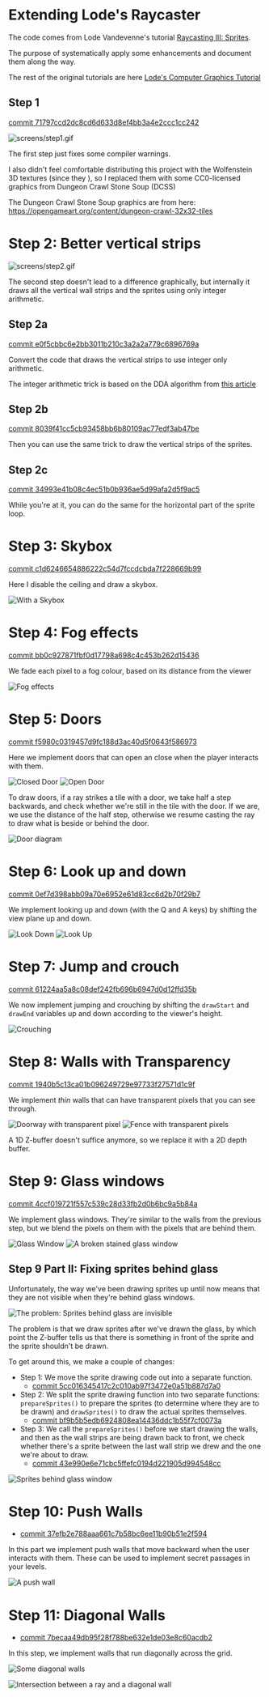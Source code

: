 # Extending Lode's Raycaster

The code comes from Lode Vandevenne's tutorial [Raycasting III: Sprites][raycast3].

The purpose of systematically apply some enhancements and document them along the way.

The rest of the original tutorials are here [Lode's Computer Graphics Tutorial][cgtutor]

[cgtutor]: https://lodev.org/cgtutor/
[raycast3]: https://lodev.org/cgtutor/raycasting3.html

## Step 1

[commit 71797ccd2dc8cd6d633d8ef4bb3a4e2ccc1cc242](https://github.com/wernsey/lodev-enhance/commit/71797ccd2dc8cd6d633d8ef4bb3a4e2ccc1cc242)

![screens/step1.gif](screens/step1.gif)

The first step just fixes some compiler warnings.

I also didn't feel comfortable distributing this project with the
Wolfenstein 3D textures (since they ), so I replaced them with some
CC0-licensed graphics from Dungeon Crawl Stone Soup (DCSS)

The Dungeon Crawl Stone Soup graphics are from here:
<https://opengameart.org/content/dungeon-crawl-32x32-tiles>

# Step 2: Better vertical strips

![screens/step2.gif](screens/step2.gif)

The second step doesn't lead to a difference graphically, but internally
it draws all the vertical wall strips and the sprites using only
integer arithmetic.

## Step 2a

[commit e0f5cbbc6e2bb3011b210c3a2a2a779c6896769a](https://github.com/wernsey/lodev-enhance/commit/e0f5cbbc6e2bb3011b210c3a2a2a779c6896769a)

Convert the code that draws the vertical strips to use integer only arithmetic.

The integer arithmetic trick is based on the DDA algorithm from
[this article](https://web.cse.ohio-state.edu/~shen.94/681/Site/DDA.html)

## Step 2b

[commit 8039f41cc5cb93458bb6b80109ac77edf3ab47be](https://github.com/wernsey/lodev-enhance/commit/8039f41cc5cb93458bb6b80109ac77edf3ab47be)

Then you can use the same trick to draw the vertical strips of the sprites.

## Step 2c

[commit 34993e41b08c4ec51b0b936ae5d99afa2d5f9ac5](https://github.com/wernsey/lodev-enhance/commit/34993e41b08c4ec51b0b936ae5d99afa2d5f9ac5)

While you're at it, you can do the same for the horizontal part of the sprite loop.

# Step 3: Skybox

[commit c1d6246654886222c54d7fccdcbda7f228669b99](https://github.com/wernsey/lodev-enhance/commit/c1d6246654886222c54d7fccdcbda7f228669b99)

Here I disable the ceiling and draw a skybox.

![With a Skybox](screens/step3.gif)

# Step 4: Fog effects

[commit bb0c927871fbf0d17798a698c4c453b262d15436](https://github.com/wernsey/lodev-enhance/commit/bb0c927871fbf0d17798a698c4c453b262d15436)

We fade each pixel to a fog colour, based on its distance from the viewer

![Fog effects](screens/step4.gif)

# Step 5: Doors

[commit f5980c0319457d9fc188d3ac40d5f0643f586973](https://github.com/wernsey/lodev-enhance/commit/f5980c0319457d9fc188d3ac40d5f0643f586973)

Here we implement doors that can open an close when the player interacts
with them.

![Closed Door](screens/step5a.gif)
![Open Door](screens/step5b.gif)

To draw doors, if a ray strikes a tile with a door, we take half a
step backwards, and check whether we're still in the tile with the
door. If we are, we use the distance of the half step, otherwise
we resume casting the ray to draw what is beside or behind the door.

![Door diagram](screens/door-diagram.png)

# Step 6: Look up and down

[commit 0ef7d398abb09a70e6952e61d83cc6d2b70f29b7](https://github.com/wernsey/lodev-enhance/commit/0ef7d398abb09a70e6952e61d83cc6d2b70f29b7)

We implement looking up and down (with the Q and A keys) by shifting
the view plane up and down.

![Look Down](screens/step6a.gif)
![Look Up](screens/step6b.gif)

# Step 7: Jump and crouch

[commit 61224aa5a8c08def242fb696b6947d0d12ffd35b](https://github.com/wernsey/lodev-enhance/commit/61224aa5a8c08def242fb696b6947d0d12ffd35b)

We now implement jumping and crouching by shifting the `drawStart` and
`drawEnd` variables up and down according to the viewer's height.

![Crouching](screens/step7.gif)

# Step 8: Walls with Transparency

[commit 1940b5c13ca01b096249729e97733f27571d1c9f](https://github.com/wernsey/lodev-enhance/commit/1940b5c13ca01b096249729e97733f27571d1c9f)

We implement _thin_ walls that can have transparent pixels that you can
see through.

![Doorway with transparent pixel](screens/step8a.gif)
![Fence with transparent pixels](screens/step8b.gif)

A 1D Z-buffer doesn't suffice anymore, so we replace it with a 2D depth
buffer.

# Step 9: Glass windows

[commit 4ccf019721f557c539c28d33fb2d0b6bc9a5b84a](https://github.com/wernsey/lodev-enhance/commit/4ccf019721f557c539c28d33fb2d0b6bc9a5b84a)

We implement glass windows. They're similar to the walls from the previous
step, but we blend the pixels on them with the pixels that are behind them.

![Glass Window](screens/step9a.gif)
![A broken stained glass window](screens/step9c.gif)

## Step 9 Part II: Fixing sprites behind glass

Unfortunately, the way we've been drawing sprites up until now means that
they are not visible when they're behind glass windows.

![The problem: Sprites behind glass are invisible](screens/bad-sprite.gif)

The problem is that we draw sprites after we've drawn the glass, by which
point the Z-buffer tells us that there is something in front of the sprite
and the sprite shouldn't be drawn.

To get around this, we make a couple of changes:

* Step 1: We move the sprite drawing code out into a separate function.
  * [commit 5cc016345417c2c010ab97f3472e0a51b887d7a0](https://github.com/wernsey/lodev-enhance/commit/5cc016345417c2c010ab97f3472e0a51b887d7a0)
* Step 2: We split the sprite drawing function into two separate functions:
  `prepareSprites()` to prepare the sprites (to determine where they are to
  be drawn) and `drawSprites()` to draw the actual sprites themselves.
  * [commit bf9b5b5edb6924808ea14436ddc1b55f7cf0073a](https://github.com/wernsey/lodev-enhance/commit/bf9b5b5edb6924808ea14436ddc1b55f7cf0073a)
* Step 3: We call the `prepareSprites()` before we start drawing the walls,
  and then as the wall strips are being drawn back to front, we check whether there's a sprite between the last wall strip we drew and the
  one we're about to draw.
  * [commit 43e990e6e71cbc5ffefc0194d221905d994548cc](https://github.com/wernsey/lodev-enhance/commit/43e990e6e71cbc5ffefc0194d221905d994548cc)

![Sprites behind glass window](screens/step9b.gif)

# Step 10: Push Walls

* [commit 37efb2e788aaa661c7b58bc6ee11b90b51e2f594](https://github.com/wernsey/lodev-enhance/commit/37efb2e788aaa661c7b58bc6ee11b90b51e2f594)

In this part we implement push walls that move backward when the user
interacts with them. These can be used to implement secret passages
in your levels.

![A push wall](screens/push-wall.gif)

# Step 11: Diagonal Walls

* [commit 7becaa49db95f28f788be632e1de03e8c60acdb2](https://github.com/wernsey/lodev-enhance/commit/7becaa49db95f28f788be632e1de03e8c60acdb2)

In this step, we implement walls that run diagonally across the grid.

![Some diagonal walls](screens/step10a.gif)

![Intersection between a ray and a diagonal wall](screens/diag-diagram.png)

